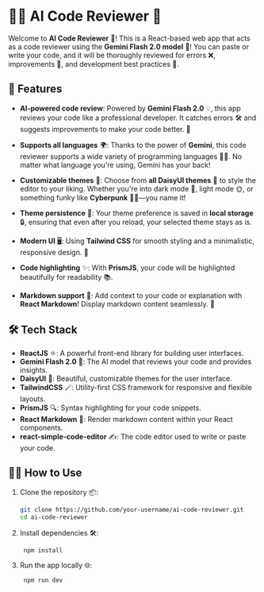# 🧑‍💻 AI Code Reviewer 🤖

Welcome to **AI Code Reviewer** 🚀! This is a React-based web app that acts as a code reviewer using the **Gemini Flash 2.0 model** 🧠! You can paste or write your code, and it will be thoroughly reviewed for errors ❌, improvements 🔧, and development best practices 🌟.

## 🚀 Features

- **AI-powered code review**: Powered by **Gemini Flash 2.0** 💡, this app reviews your code like a professional developer. It catches errors 🛠️ and suggests improvements to make your code better. 🤖
- **Supports all languages** 🌍: Thanks to the power of **Gemini**, this code reviewer supports a wide variety of programming languages 🧑‍💻. No matter what language you're using, Gemini has your back!

- **Customizable themes** 🎨: Choose from **all DaisyUI themes** 🌈 to style the editor to your liking. Whether you're into dark mode 🌙, light mode 🌞, or something funky like **Cyberpunk** 🤖✨—you name it!

- **Theme persistence** 💾: Your theme preference is saved in **local storage** 🔒, ensuring that even after you reload, your selected theme stays as is.

- **Modern UI** 🖥️: Using **Tailwind CSS** for smooth styling and a minimalistic, responsive design. 🌟

- **Code highlighting** ✨: With **PrismJS**, your code will be highlighted beautifully for readability 📚.

- **Markdown support** 📝: Add context to your code or explanation with **React Markdown**! Display markdown content seamlessly. 💬

## 🛠️ Tech Stack

- **ReactJS** ⚛️: A powerful front-end library for building user interfaces.
- **Gemini Flash 2.0** 🤖: The AI model that reviews your code and provides insights.
- **DaisyUI** 🌼: Beautiful, customizable themes for the user interface.
- **TailwindCSS** 🪄: Utility-first CSS framework for responsive and flexible layouts.
- **PrismJS** 🔍: Syntax highlighting for your code snippets.
- **React Markdown** 📜: Render markdown content within your React components.
- **react-simple-code-editor** ✍️: The code editor used to write or paste your code.

## 🧑‍💻 How to Use

1. Clone the repository 📦:

   ```bash
   git clone https://github.com/your-username/ai-code-reviewer.git
   cd ai-code-reviewer
   ```

2. Install dependencies 🛠️:
   ```
    npm install
    ```

3. Run the app locally  🌐:
   ```
    npm run dev
    ```

